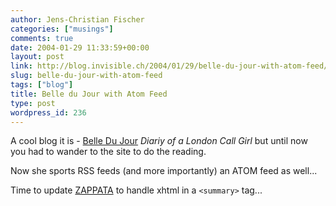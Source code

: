 ```yaml
---
author: Jens-Christian Fischer
categories: ["musings"]
comments: true
date: 2004-01-29 11:33:59+00:00
layout: post
link: http://blog.invisible.ch/2004/01/29/belle-du-jour-with-atom-feed/
slug: belle-du-jour-with-atom-feed
tags: ["blog"]
title: Belle du Jour with Atom Feed
type: post
wordpress_id: 236
---
```


A cool blog it is - [Belle Du Jour](http://belledejour-uk.blogspot.com/) _Diariy of a London Call Girl_ but until now you had to wander to the site to do the reading.

Now she sports RSS feeds (and more importantly) an ATOM feed as well...

Time to update [ZAPPATA](http://www.zappatanetworks.com) to handle xhtml in a `<summary>` tag...
